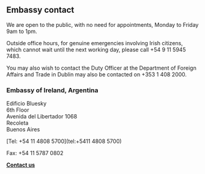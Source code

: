 ## Embassy contact

We are open to the public, with no need for appointments, Monday to Friday 9am to 1pm.

Outside office hours, for genuine emergencies involving Irish citizens, which cannot wait until the next working day, please call +54 9 11 5945 7483.

You may also wish to contact the Duty Officer at the Department of Foreign Affairs and Trade in Dublin may also be contacted on +353 1 408 2000.

### Embassy of Ireland, Argentina

Edificio Bluesky   
6th Floor   
Avenida del Libertador 1068   
Recoleta   
Buenos Aires

[Tel: +54 11 4808 5700](tel:+5411 4808 5700)

Fax: +54 11 5787 0802

[**Contact us**](/en/argentina/buenosaires/contact/)